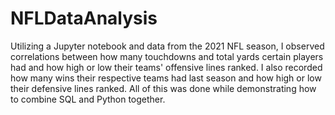 # NFLDataAnalysis

Utilizing a Jupyter notebook and data from the 2021 NFL season, I observed correlations
between how many touchdowns and total yards certain players had and how high or low their teams' offensive lines ranked.
I also recorded how many wins their respective teams had last season and how high or low their defensive lines ranked. 
All of this was done while demonstrating how to combine SQL and Python together.
